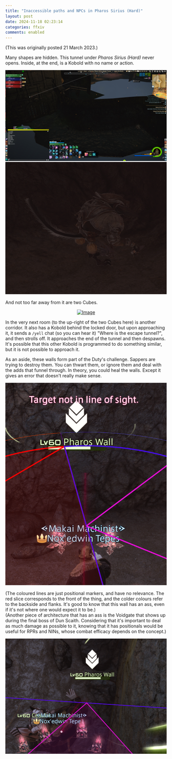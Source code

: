 ```yaml
---
title: "Inaccessible paths and NPCs in Pharos Sirius (Hard)"
layout: post
date: 2024-11-18 02:23:14
categories: ffxiv
comments: enabled
---
```

(This was originally posted 21 March 2023.)

Many shapes are hidden. This tunnel under *Pharos Sirius (Hard)* never opens. Inside, at the end, is a Kobold with no name or action.  
<center><a href="https://raw.githubusercontent.com/Nox13last/nox13last.github.io/refs/heads/main/_uploads/Pharos_H_1.jpg"><img src="https://raw.githubusercontent.com/Nox13last/nox13last.github.io/refs/heads/main/_uploads/Pharos_H_1.jpg" alt="Image" width="600"></a></center>  
<center><a href="https://raw.githubusercontent.com/Nox13last/nox13last.github.io/refs/heads/main/_uploads/Pharos_H_2.png"><img src="https://raw.githubusercontent.com/Nox13last/nox13last.github.io/refs/heads/main/_uploads/Pharos_H_2.png" alt="Image" width="600"></a></center>


And not too far away from it are two Cubes.  
<center><a href="https://raw.githubusercontent.com/Nox13last/nox13last.github.io/refs/heads/main/_uploads/Pharos_H_3.png"><img src="https://raw.githubusercontent.com/Nox13last/nox13last.github.io/refs/heads/main/_uploads/Pharos_H_3.png" alt="Image" width="600"></a></center> 

In the very next room (to the up-right of the two Cubes here) is another corridor. It also has a Kobold behind the locked door, but upon approaching it, it sends a ``/yell`` chat (so you can hear it) "Where is the escape tunnel?", and then strolls off. It approaches the end of the tunnel and then despawns.  
It's possible that this other Kobold is programmed to do something similar, but it is not possible to approach it.  


As an aside, these walls form part of the Duty's challenge. Sappers are trying to destroy them. You can thwart them, or ignore them and deal with the adds that funnel through. In theory, you could heal the walls. Except it gives an error that doesn't really make sense.  
<center><a href="https://raw.githubusercontent.com/Nox13last/nox13last.github.io/refs/heads/main/_uploads/Pharos_H_4.png"><img src="https://raw.githubusercontent.com/Nox13last/nox13last.github.io/refs/heads/main/_uploads/Pharos_H_4.png" alt="Image" width="600"></a></center>

(The coloured lines are just positional markers, and have no relevance. The red slice corresponds to the front of the thing, and the colder colours refer to the backside and flanks. It's good to know that this wall has an ass, even if it's not where one would expect it to be.)  
(Another piece of architecture that has an ass is the Voidgate that shows up during the final boss of Dun Scaith. Considering that it's important to deal as much damage as possible to it, knowing that it has positionals would be useful for RPRs and NINs, whose combat efficacy depends on the concept.)  
<center><a href="https://raw.githubusercontent.com/Nox13last/nox13last.github.io/refs/heads/main/_uploads/Pharos_H_5.png"><img src="https://raw.githubusercontent.com/Nox13last/nox13last.github.io/refs/heads/main/_uploads/Pharos_H_5.png" alt="Image" width="600"></a></center>


